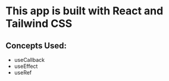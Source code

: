 # This app is built with React and Tailwind CSS
 ## Concepts Used: 
* useCallback
* useEffect
* useRef